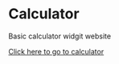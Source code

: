# Calculator
Basic calculator widgit website

[Click here to go to calculator](https://tomokos2.github.io/Calculator/index.html)
